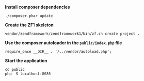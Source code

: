 **Install composer dependencies**

```./composer.phar update```

**Create the ZF1 skeleton**

```vendor/zendframework/zendframework1/bin/zf.sh create project .```

**Use the composer autoloader in the `public/index.php` file**

```require_once __DIR__ . '/../vendor/autoload.php';```

**Start the application**

```
cd public
php -S localhost:8080
```